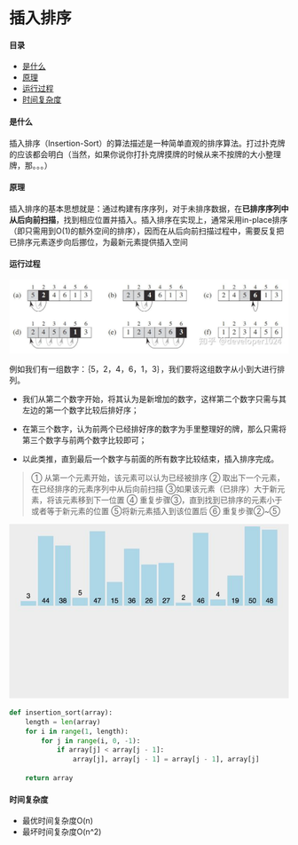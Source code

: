 # 插入排序

#### 目录

- [是什么](#是什么)
- [原理](#原理)
- [运行过程](#运行过程)
- [时间复杂度](#时间复杂度)



#### 是什么

​		插入排序（Insertion-Sort）的算法描述是一种简单直观的排序算法。打过扑克牌的应该都会明白（当然，如果你说你打扑克牌摸牌的时候从来不按牌的大小整理牌，那。。。）



#### 原理

​		插入排序的基本思想就是：通过构建有序序列，对于未排序数据，在**已排序序列中从后向前扫描**，找到相应位置并插入。插入排序在实现上，通常采用in-place排序（即只需用到O(1)的额外空间的排序），因而在从后向前扫描过程中，需要反复把已排序元素逐步向后挪位，为最新元素提供插入空间





#### 运行过程

![img](https://raw.githubusercontent.com/affectalways/Flee-as-a-bird-to-your-mountain/main/img/v2-8de71a6d88ccc5754deb89d58bcc8800_1440w.jpg)

例如我们有一组数字：｛5，2，4，6，1，3｝，我们要将这组数字从小到大进行排列。 

- 我们从第二个数字开始，将其认为是新增加的数字，这样第二个数字只需与其左边的第一个数字比较后排好序；

- 在第三个数字，认为前两个已经排好序的数字为手里整理好的牌，那么只需将第三个数字与前两个数字比较即可；

- 以此类推，直到最后一个数字与前面的所有数字比较结束，插入排序完成。

> ① 从第一个元素开始，该元素可以认为已经被排序
> ② 取出下一个元素，在已经排序的元素序列中从后向前扫描
> ③如果该元素（已排序）大于新元素，将该元素移到下一位置
> ④ 重复步骤③，直到找到已排序的元素小于或者等于新元素的位置
> ⑤将新元素插入到该位置后
> ⑥ 重复步骤②~⑤

![](https://raw.githubusercontent.com/affectalways/Flee-as-a-bird-to-your-mountain/main/img/v2-91b76e8e4dab9b0cad9a017d7dd431e2_b.jpg)

```python
def insertion_sort(array):
    length = len(array)
    for i in range(1, length):
        for j in range(i, 0, -1):
            if array[j] < array[j - 1]:
                array[j], array[j - 1] = array[j - 1], array[j]

    return array
```





#### 时间复杂度

- 最优时间复杂度O(n)
- 最坏时间复杂度O(n^2)
